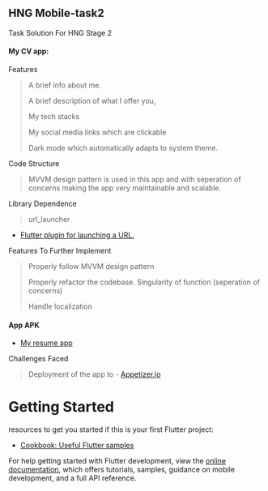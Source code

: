 ## HNG Mobile-task2

Task Solution For HNG Stage 2

#### My CV app: 

Features

> A brief info about me.
> 
> A brief description of what I offer you,
> 
> My tech stacks 
>
> My social media links which are clickable
> 
> Dark mode which automatically adapts to system theme.

Code Structure

> MVVM design pattern is used in this app 
and with seperation of concerns 
making the app very maintainable and scalable.

Library Dependence

> url_launcher

- [Flutter plugin for launching a URL. ](https://pub.dev/packages/url_launcher)

Features To Further Implement
> Properly follow MVVM design pattern
> 
> Properly refactor the codebase. Singularity of function (seperation of concerns)
> 
> Handle localization 
> 

#### App APK

- [My resume app ](https://drive.google.com/file/d/1rijHa96TzkP9nVJpWvY6DINNkFrVKe3g/view?usp=drivesdk)

Challenges Faced

> Deployment of the app to - [Appetizer.io ](https://pub.dev/packages/url_launcher)
# Getting Started

resources to get you started if this is your first Flutter project:


- [Cookbook: Useful Flutter samples](https://docs.flutter.dev/cookbook)

For help getting started with Flutter development, view the
[online documentation](https://docs.flutter.dev/), which offers tutorials,
samples, guidance on mobile development, and a full API reference.
